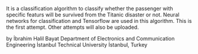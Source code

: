 It is a classification algorithm to classify whether the passenger with specific featurs will be survived from the Titanic disaster or not.
Neural networks for classification and Tensorflow are used in this algorithm.
This is the first attempt. Other attempts will also be uploaded.

by 
İbrahim Halil Bayat 
Department of Electronics and Communication Engineering 
İstanbul Technical University
İstanbul, Turkey

